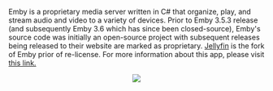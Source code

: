 Emby is a proprietary media server written in C# that organize, play, and stream audio and video to a variety of devices. Prior to Emby 3.5.3 release (and subsequently Emby 3.6 which has since been closed-source), Emby's source code was initially an open-source project with subsequent releases being released to their website are marked as proprietary. [Jellyfin](https://docs.usbx.me/books/jellyfin) is the fork of Emby prior of re-license. For more information about this app, please visit [this link.](https://emby.media/about.html)

<p align="center"><img src="https://docs.usbx.me/uploads/images/gallery/2019-09/scaled-1680-/image-1568990319987.png"></p>